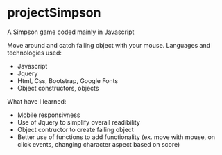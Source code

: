# projectSimpson
A Simpson game coded mainly in Javascript


Move around and catch falling object with your mouse.
Languages and technologies used:
- Javascript
- Jquery
- Html, Css, Bootstrap, Google Fonts
- Object constructors, objects



What have I learned:
- Mobile responsivness
- Use of Jquery to simplify overall readibility
- Object contructor to create falling object
- Better use of functions to add functionality (ex. move with mouse, on click events, changing character aspect based on score) 
